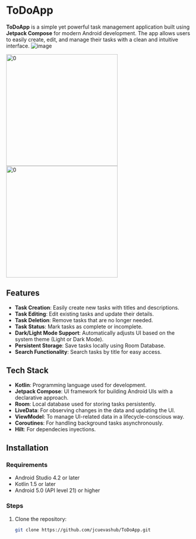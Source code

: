 # ToDoApp

**ToDoApp** is a simple yet powerful task management application built using **Jetpack Compose** for modern Android development. The app allows users to easily create, edit, and manage their tasks with a clean and intuitive interface.
![image](https://github.com/user-attachments/assets/4b7837fb-7de1-43f5-b53d-04ebe3cba8f3)

<img src="https://github.com/user-attachments/assets/205b651b-74dd-41df-aea6-a1695aa7b707" alt="0" width="300">

<img src="https://github.com/user-attachments/assets/d386e29e-67a4-4ff3-a466-53d0117c33ac" alt="0" width="300">

## Features

- **Task Creation**: Easily create new tasks with titles and descriptions.
- **Task Editing**: Edit existing tasks and update their details.
- **Task Deletion**: Remove tasks that are no longer needed.
- **Task Status**: Mark tasks as complete or incomplete.
- **Dark/Light Mode Support**: Automatically adjusts UI based on the system theme (Light or Dark Mode).
- **Persistent Storage**: Save tasks locally using Room Database.
- **Search Functionality**: Search tasks by title for easy access.

## Tech Stack

- **Kotlin**: Programming language used for development.
- **Jetpack Compose**: UI framework for building Android UIs with a declarative approach.
- **Room**: Local database used for storing tasks persistently.
- **LiveData**: For observing changes in the data and updating the UI.
- **ViewModel**: To manage UI-related data in a lifecycle-conscious way.
- **Coroutines**: For handling background tasks asynchronously.
- **Hilt**: For dependecies inyections.

## Installation

### Requirements

- Android Studio 4.2 or later
- Kotlin 1.5 or later
- Android 5.0 (API level 21) or higher

### Steps

1. Clone the repository:

   ```bash
   git clone https://github.com/jcuevashub/ToDoApp.git
